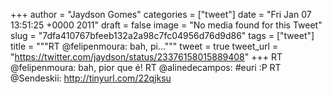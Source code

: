 
+++
author = "Jaydson Gomes"
categories = ["tweet"]
date = "Fri Jan 07 13:51:25 +0000 2011"
draft = false
image = "No media found for this Tweet"
slug = "7dfa410767bfeeb132a2a98c7fc04956d76d9d86"
tags = ["tweet"]
title = """RT @felipenmoura: bah, pi..."""
tweet = true
tweet_url = "https://twitter.com/jaydson/status/23376158015889408"
+++
RT @felipenmoura: bah, pior que é! RT @alinedecampos: #euri :P RT @Sendeskii: http://tinyurl.com/22qjksu
